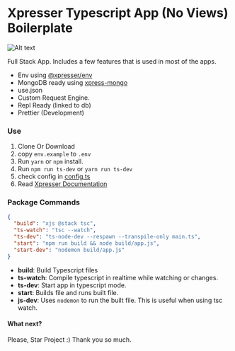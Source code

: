 # Xpresser Typescript App (No Views) Boilerplate

![Alt text](https://cdn.jsdelivr.net/npm/xpresser/xpresser-logo-black.png "Xpresser Logo")

Full Stack App. Includes a few features that is used in most of the apps.

- Env using [@xpresser/env](https://npmjs.com/package/@xpresser/env)
- MongoDB ready using [xpress-mongo](https://npmjs.com/package/xpress-mongo)
- use.json
- Custom Request Engine.
- Repl Ready (linked to db)
- Prettier (Development)

### Use

1. Clone Or Download
2. copy `env.example` to `.env`
3. Run `yarn` or `npm` install.
4. Run `npm run ts-dev` or `yarn run ts-dev`
5. check config in [config.ts](./config.ts)
6. Read [Xpresser Documentation](https://xpresserjs.com/typescript)

### Package Commands

```json
{
  "build": "xjs @stack tsc",
  "ts-watch": "tsc --watch",
  "ts-dev": "ts-node-dev --respawn --transpile-only main.ts",
  "start": "npm run build && node build/app.js",
  "start-dev": "nodemon build/app.js"
}
```

- **build**: Build Typescript files
- **ts-watch**: Compile typescript in realtime while watching or changes.
- **ts-dev**: Start app in typescript mode.
- **start**: Builds file and runs built file.
- **js-dev**: Uses `nodemon` to run the built file. This is useful when using tsc watch.

#### What next?

Please, Star Project :)
Thank you so much.
